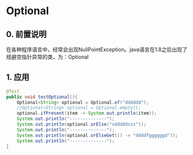 # Optional

## 0. 前置说明

在各种程序语言中，经常会出现NullPointException。java语言在1.8之后出现了规避空指针异常的类，为：Optional

## 1. 应用
```java
@Test
public void testOptional(){
    Optional<String> optional = Optional.of("dddddd");
    //Optional<String> optional = Optional.empty();
    optional.ifPresent(item -> System.out.println(item));
    System.out.println("--------------");
    System.out.println(optional.orElse("sdddddsss"));
    System.out.println("--------------");
    System.out.println(optional.orElseGet(() -> "ddddfggggggd"));
    System.out.println("--------------");
}
```